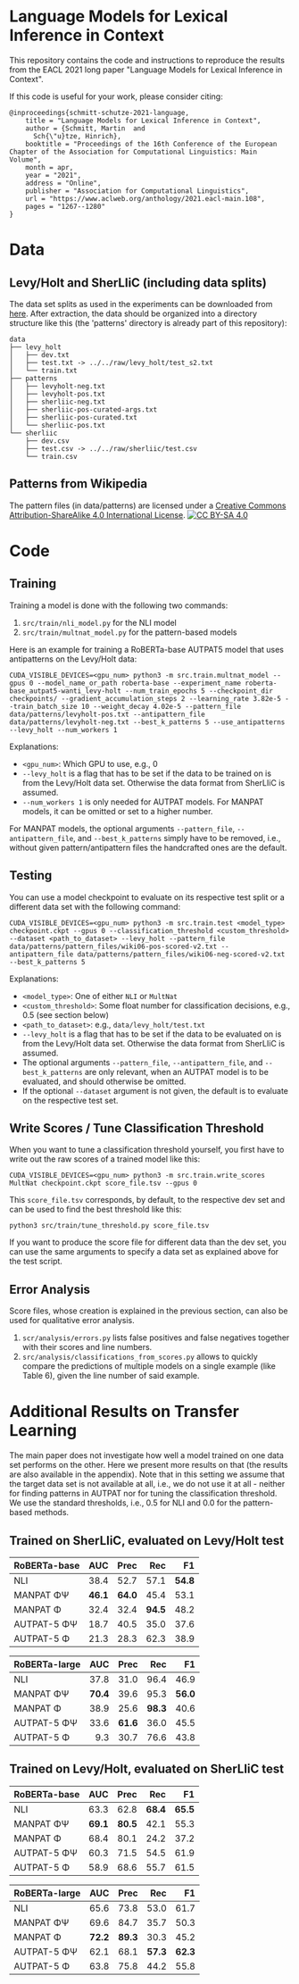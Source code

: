 # Language Models for Lexical Inference in Context
This repository contains the code and instructions to reproduce the results from the EACL 2021 long paper "Language Models for Lexical Inference in Context".

If this code is useful for your work, please consider citing:
```
@inproceedings{schmitt-schutze-2021-language,
    title = "Language Models for Lexical Inference in Context",
    author = {Schmitt, Martin  and
      Sch{\"u}tze, Hinrich},
    booktitle = "Proceedings of the 16th Conference of the European Chapter of the Association for Computational Linguistics: Main Volume",
    month = apr,
    year = "2021",
    address = "Online",
    publisher = "Association for Computational Linguistics",
    url = "https://www.aclweb.org/anthology/2021.eacl-main.108",
    pages = "1267--1280"
}
```

# Data
## Levy/Holt and SherLIiC (including data splits)
The data set splits as used in the experiments can be downloaded from [here](http://cistern.cis.lmu.de/lm-lexical-inference).
After extraction, the data should be organized into a directory structure like this (the 'patterns' directory is already part of this repository):

```
data
├── levy_holt
│   ├── dev.txt
│   ├── test.txt -> ../../raw/levy_holt/test_s2.txt
│   └── train.txt
├── patterns
│   ├── levyholt-neg.txt
│   ├── levyholt-pos.txt
│   ├── sherliic-neg.txt
│   ├── sherliic-pos-curated-args.txt
│   ├── sherliic-pos-curated.txt
│   └── sherliic-pos.txt
└── sherliic
    ├── dev.csv
    ├── test.csv -> ../../raw/sherliic/test.csv
    └── train.csv
```

## Patterns from Wikipedia
The pattern files (in data/patterns) are licensed under a
[Creative Commons Attribution-ShareAlike 4.0 International License](http://creativecommons.org/licenses/by-sa/4.0/).
[![CC BY-SA 4.0](https://img.shields.io/badge/License-CC%20BY--SA%204.0-lightgrey.svg)](http://creativecommons.org/licenses/by-sa/4.0/)


# Code

## Training
Training a model is done with the following two commands:
1. `src/train/nli_model.py` for the NLI model
2. `src/train/multnat_model.py` for the pattern-based models

Here is an example for training a RoBERTa-base AUTPAT5 model that uses antipatterns on the Levy/Holt data:
```
CUDA_VISIBLE_DEVICES=<gpu_num> python3 -m src.train.multnat_model --gpus 0 --model_name_or_path roberta-base --experiment_name roberta-base_autpat5-wanti_levy-holt --num_train_epochs 5 --checkpoint_dir checkpoints/ --gradient_accumulation_steps 2 --learning_rate 3.82e-5 --train_batch_size 10 --weight_decay 4.02e-5 --pattern_file data/patterns/levyholt-pos.txt --antipattern_file data/patterns/levyholt-neg.txt --best_k_patterns 5 --use_antipatterns --levy_holt --num_workers 1
```
Explanations:
- `<gpu_num>`: Which GPU to use, e.g., 0
- `--levy_holt` is a flag that has to be set if the data to be trained on is from the Levy/Holt data set. Otherwise the data format from SherLIiC is assumed.
- `--num_workers 1` is only needed for AUTPAT models. For MANPAT models, it can be omitted or set to a higher number.

For MANPAT models, the optional arguments `--pattern_file`, `--antipattern_file`, and `--best_k_patterns` simply have to be removed, i.e., without given pattern/antipattern files the handcrafted ones are the default.

## Testing
You can use a model checkpoint to evaluate on its respective test split or a different data set with the following command:
```
CUDA_VISIBLE_DEVICES=<gpu_num> python3 -m src.train.test <model_type> checkpoint.ckpt --gpus 0 --classification_threshold <custom_threshold> --dataset <path_to_dataset> --levy_holt --pattern_file data/patterns/pattern_files/wiki06-pos-scored-v2.txt --antipattern_file data/patterns/pattern_files/wiki06-neg-scored-v2.txt --best_k_patterns 5
```

Explanations:
- `<model_type>`: One of either `NLI` or `MultNat`
- `<custom_threshold>`: Some float number for classification decisions, e.g., 0.5 (see section below)
- `<path_to_dataset>`: e.g., `data/levy_holt/test.txt`
- `--levy_holt` is a flag that has to be set if the data to be evaluated on is from the Levy/Holt data set. Otherwise the data format from SherLIiC is assumed.
- The optional arguments `--pattern_file`, `--antipattern_file`, and `--best_k_patterns` are only relevant, when an AUTPAT model is to be evaluated, and should otherwise be omitted.
- If the optional `--dataset` argument is not given, the default is to evaluate on the respective test set.

## Write Scores /  Tune Classification Threshold
When you want to tune a classification threshold yourself, you first have to write out the raw scores of a trained model like this:
```
CUDA_VISIBLE_DEVICES=<gpu_num> python3 -m src.train.write_scores MultNat checkpoint.ckpt score_file.tsv --gpus 0
```
This `score_file.tsv` corresponds, by default, to the respective dev set and can be used to find the best threshold like this:
```
python3 src/train/tune_threshold.py score_file.tsv
```

If you want to produce the score file for different data than the dev set, you can use the same arguments to specify a data set as explained above for the test script.

## Error Analysis
Score files, whose creation is explained in the previous section, can also be used for qualitative error analysis.
1. `scr/analysis/errors.py` lists false positives and false negatives together with their scores and line numbers.
2. `src/analysis/classifications_from_scores.py` allows to quickly compare the predictions of multiple models on a single example (like Table 6), given the line number of said example.


# Additional Results on Transfer Learning
The main paper does not investigate how well a model trained on one data set performs on the other. Here we present more results on that (the results are also available in the appendix).
Note that in this setting we assume that the target data set is not available at all, i.e., we do not use it at all - neither for finding patterns in AUTPAT nor for tuning the classification threshold. We use the standard thresholds, i.e., 0.5 for NLI and 0.0 for the pattern-based methods.


## Trained on SherLIiC, evaluated on Levy/Holt test

| RoBERTa-base |  AUC |  Prec |  Rec |   F1 |
| ------------ | ----:| -----:| ----:| ----:|
| NLI          | 38.4 | 52.7  | 57.1 | **54.8** |
| MANPAT ΦΨ    | **46.1** | **64.0**  | 45.4 | 53.1 |
| MANPAT Φ     | 32.4 | 32.4  | **94.5** | 48.2 |
| AUTPAT-5 ΦΨ  | 18.7 | 40.5  | 35.0 | 37.6 |
| AUTPAT-5 Φ   | 21.3 | 28.3  | 62.3 | 38.9 |


| RoBERTa-large |  AUC | Prec |  Rec |   F1 |
| ------------- | ----:| ----:| ----:| ----:|
| NLI           | 37.8 | 31.0 | 96.4 | 46.9 |
| MANPAT ΦΨ     | **70.4** | 39.6 | 95.3 | **56.0** |
| MANPAT Φ      | 38.9 | 25.6 | **98.3** | 40.6 |
| AUTPAT-5 ΦΨ   | 33.6 | **61.6** | 36.0 | 45.5 |
| AUTPAT-5 Φ    |  9.3 | 30.7 | 76.6 | 43.8 |


## Trained on Levy/Holt, evaluated on SherLIiC test

| RoBERTa-base |  AUC | Prec |  Rec |   F1 |
| ------------ | ----:| ----:| ----:| ----:|
| NLI          | 63.3 | 62.8 | **68.4** | **65.5** |
| MANPAT ΦΨ    | **69.1** | **80.5** | 42.1 | 55.3 |
| MANPAT Φ     | 68.4 | 80.1 | 24.2 | 37.2 |
| AUTPAT-5 ΦΨ  | 60.3 | 71.5 | 54.5 | 61.9 |
| AUTPAT-5 Φ   | 58.9 | 68.6 | 55.7 | 61.5 |


| RoBERTa-large |  AUC | Prec |  Rec |   F1 |
| ------------- | ----:| ----:| ----:| ----:|
| NLI           | 65.6 | 73.8 | 53.0 | 61.7 |
| MANPAT ΦΨ     | 69.6 | 84.7 | 35.7 | 50.3 |
| MANPAT Φ      | **72.2** | **89.3** | 30.3 | 45.2 |
| AUTPAT-5 ΦΨ   | 62.1 | 68.1 | **57.3** | **62.3** |
| AUTPAT-5 Φ    | 63.8 | 75.8 | 44.2 | 55.8 |

